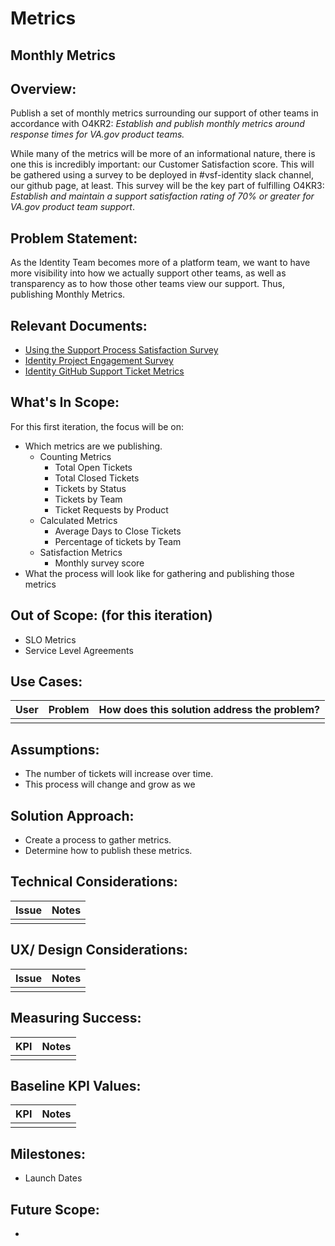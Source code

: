 # Metrics

## Monthly Metrics

## Overview: 
Publish a set of monthly metrics surrounding our support of other teams in accordance with O4KR2: _Establish and publish monthly metrics around response times for VA.gov product teams._  

While many of the metrics will be more of an informational nature, there is one this is incredibly important: our Customer Satisfaction score. This will be gathered using a survey to be deployed in #vsf-identity slack channel, our github page, at least.  This survey will be the key part of fulfilling O4KR3: _Establish and maintain a support satisfaction rating of 70% or greater for VA.gov product team support_.


## Problem Statement: 
As the Identity Team becomes more of a platform team, we want to have more visibility into how we actually support other teams, as well as transparency as to how those other teams view our support.  Thus, publishing Monthly Metrics.


## Relevant Documents:
- [Using the Support Process Satisfaction Survey](https://github.com/department-of-veterans-affairs/va.gov-team/blob/master/products/identity/Support%20Process/support-survey.md)
- [Identity Project Engagement Survey](https://docs.google.com/document/d/1Z-9dc39at7YhnbvhhIUwdpTQhqnShQLwOUyR8GUe_zg/edit#heading=h.pg22voz8eune)
- [Identity GitHub Support Ticket Metrics](https://docs.google.com/document/d/1yDp3MgH9CTiU5G7vpH37PlBBOwkS-fug0DqowQL8xbY/edit#heading=h.e5rwxdvzce65)

## What's In Scope: 
For this first iteration, the focus will be on:
* Which metrics are we publishing.
  * Counting Metrics
    * Total Open Tickets
    * Total Closed Tickets
    * Tickets by Status
    * Tickets by Team
    * Ticket Requests by Product
  * Calculated Metrics
    * Average Days to Close Tickets
    * Percentage of tickets by Team
  * Satisfaction Metrics
    * Monthly survey score
* What the process will look like for gathering and publishing those metrics


## Out of Scope: (for this iteration)
* SLO Metrics
* Service Level Agreements

## Use Cases:
| User          | Problem       | How does this solution address the problem?  |
| ------------- |:-------------:| -----:|
| |   |   |

## Assumptions:
* The number of tickets will increase over time.
* This process will change and grow as we

## Solution Approach: 
* Create a process to gather metrics.
* Determine how to publish these metrics.
  
## Technical Considerations:
| Issue         | Notes         | 
| ------------- |:-------------:| 
| |               |

## UX/ Design Considerations:
| Issue         | Notes         | 
| ------------- |:-------------:| 
|  |               |


## Measuring Success:
| KPI           | Notes         | 
| ------------- |:-------------:| 
| |               |


## Baseline KPI Values:
| KPI           | Notes         | 
| ------------- |:-------------:| 
|  |               |


## Milestones:
* Launch Dates


## Future Scope:
* 

